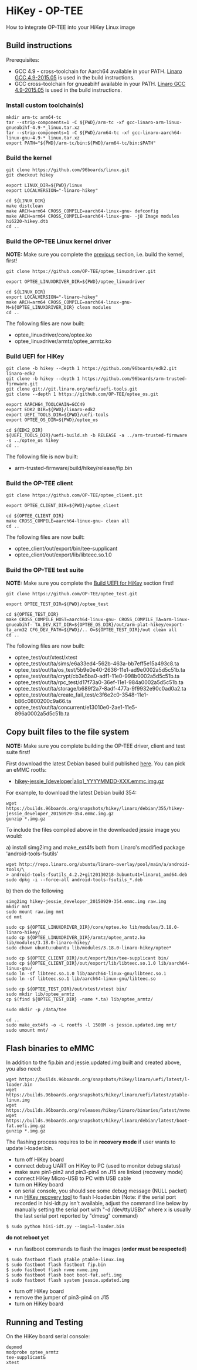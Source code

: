 # HiKey - OP-TEE

How to integrate OP-TEE into your HiKey Linux image

## Build instructions

Prerequisites:
* GCC 4.9 - cross-toolchain for Aarch64 available in your PATH. [Linaro GCC 4.9-2015.05](http://releases.linaro.org/15.05/components/toolchain/binaries/aarch64-linux-gnu/gcc-linaro-4.9-2015.05-x86_64_aarch64-linux-gnu.tar.xz) is used in the build instructions.
* GCC cross-toolchain for gnueabihf available in your PATH. [Linaro GCC 4.9-2015.05](http://releases.linaro.org/15.05/components/toolchain/binaries/arm-linux-gnueabihf/gcc-linaro-4.9-2015.05-x86_64_arm-linux-gnueabihf.tar.xz) is used in the build instructions.

### Install custom toolchain(s)

```
mkdir arm-tc arm64-tc
tar --strip-components=1 -C ${PWD}/arm-tc -xf gcc-linaro-arm-linux-gnueabihf-4.9-*_linux.tar.xz
tar --strip-components=1 -C ${PWD}/arm64-tc -xf gcc-linaro-aarch64-linux-gnu-4.9-*_linux.tar.xz
export PATH="${PWD}/arm-tc/bin:${PWD}/arm64-tc/bin:$PATH"
```

### Build the kernel <a name="build-kernel"></a>

```
git clone https://github.com/96boards/linux.git
git checkout hikey

export LINUX_DIR=${PWD}/linux
export LOCALVERSION="-linaro-hikey"

cd ${LINUX_DIR}
make distclean 
make ARCH=arm64 CROSS_COMPILE=aarch64-linux-gnu- defconfig 
make ARCH=arm64 CROSS_COMPILE=aarch64-linux-gnu- -j8 Image modules hi6220-hikey.dtb
cd ..
```

### Build the OP-TEE Linux kernel driver <a name="optee-driver"></a>

**NOTE:** Make sure you complete the [previous](#build-kernel) section, i.e. build the kernel, first!

```
git clone https://github.com/OP-TEE/optee_linuxdriver.git

export OPTEE_LINUXDRIVER_DIR=${PWD}/optee_linuxdriver

cd ${LINUX_DIR}
export LOCALVERSION="-linaro-hikey"
make ARCH=arm64 CROSS_COMPILE=aarch64-linux-gnu- M=${OPTEE_LINUXDRIVER_DIR} clean modules
cd ..
```

The following files are now built:
* optee_linuxdriver/core/optee.ko
* optee_linuxdriver/armtz/optee_armtz.ko

### Build UEFI for HiKey <a name="uefi-hikey"></a>
```
git clone -b hikey --depth 1 https://github.com/96boards/edk2.git linaro-edk2
git clone -b hikey --depth 1 https://github.com/96boards/arm-trusted-firmware.git
git clone git://git.linaro.org/uefi/uefi-tools.git
git clone --depth 1 https://github.com/OP-TEE/optee_os.git

export AARCH64_TOOLCHAIN=GCC49
export EDK2_DIR=${PWD}/linaro-edk2
export UEFI_TOOLS_DIR=${PWD}/uefi-tools
export OPTEE_OS_DIR=${PWD}/optee_os

cd ${EDK2_DIR}
${UEFI_TOOLS_DIR}/uefi-build.sh -b RELEASE -a ../arm-trusted-firmware -s ../optee_os hikey
cd ..
```

The following file is now built:
* arm-trusted-firmware/build/hikey/release/fip.bin

### Build the OP-TEE client <a name="optee-client"></a>
```
git clone https://github.com/OP-TEE/optee_client.git

export OPTEE_CLIENT_DIR=${PWD}/optee_client

cd ${OPTEE_CLIENT_DIR}
make CROSS_COMPILE=aarch64-linux-gnu- clean all
cd ..
```

The following files are now built:
* optee_client/out/export/bin/tee-supplicant
* optee_client/out/export/lib/libteec.so.1.0

### Build the OP-TEE test suite <a name="optee-test"></a>

**NOTE:** Make sure you complete the [Build UEFI for HiKey](#uefi-hikey) section first!

```
git clone https://github.com/OP-TEE/optee_test.git

export OPTEE_TEST_DIR=${PWD}/optee_test

cd ${OPTEE_TEST_DIR}
make CROSS_COMPILE_HOST=aarch64-linux-gnu- CROSS_COMPILE_TA=arm-linux-gnueabihf- TA_DEV_KIT_DIR=${OPTEE_OS_DIR}/out/arm-plat-hikey/export-ta_arm32 CFG_DEV_PATH=${PWD}/.. O=${OPTEE_TEST_DIR}/out clean all
cd ..
```

The following files are now built:
* optee_test/out/xtest/xtest
* optee_test/out/ta/sims/e6a33ed4-562b-463a-bb7eff5e15a493c8.ta
* optee_test/out/ta/os_test/5b9e0e40-2636-11e1-ad9e0002a5d5c51b.ta
* optee_test/out/ta/crypt/cb3e5ba0-adf1-11e0-998b0002a5d5c51b.ta
* optee_test/out/ta/rpc_test/d17f73a0-36ef-11e1-984a0002a5d5c51b.ta
* optee_test/out/ta/storage/b689f2a7-8adf-477a-9f9932e90c0ad0a2.ta
* optee_test/out/ta/create_fail_test/c3f6e2c0-3548-11e1-b86c0800200c9a66.ta
* optee_test/out/ta/concurrent/e13010e0-2ae1-11e5-896a0002a5d5c51b.ta

## Copy built files to the file system

**NOTE:** Make sure you complete building the OP-TEE driver, client and test suite first!

First download the latest Debian based build published [here](https://builds.96boards.org/snapshots/hikey/linaro/debian/latest). You can pick an eMMC rootfs:
* [hikey-jessie_[developer|alip]_YYYYMMDD-XXX.emmc.img.gz](https://builds.96boards.org/snapshots/hikey/linaro/debian/354/hikey-jessie_developer_20150929-354.emmc.img.gz)

For example, to download the latest Debian build 354:

```
wget https://builds.96boards.org/snapshots/hikey/linaro/debian/355/hikey-jessie_developer_20150929-354.emmc.img.gz
gunzip *.img.gz
```

To include the files compiled above in the downloaded jessie image you would:

a) install simg2img and make_ext4fs both from Linaro's modified package 'android-tools-fsutils' 

```
wget http://repo.linaro.org/ubuntu/linaro-overlay/pool/main/a/android-tools/\
> android-tools-fsutils_4.2.2+git20130218-3ubuntu41+linaro1_amd64.deb
sudo dpkg -i --force-all android-tools-fsutils_*.deb
```

b) then do the following 

```
simg2img hikey-jessie_developer_20150929-354.emmc.img raw.img
mkdir mnt
sudo mount raw.img mnt
cd mnt

sudo cp ${OPTEE_LINUXDRIVER_DIR}/core/optee.ko lib/modules/3.18.0-linaro-hikey/
sudo cp ${OPTEE_LINUXDRIVER_DIR}/armtz/optee_armtz.ko lib/modules/3.18.0-linaro-hikey/
sudo chown ubuntu:ubuntu lib/modules/3.18.0-linaro-hikey/optee*

sudo cp ${OPTEE_CLIENT_DIR}/out/export/bin/tee-supplicant bin/
sudo cp ${OPTEE_CLIENT_DIR}/out/export/lib/libteec.so.1.0 lib/aarch64-linux-gnu/
sudo ln -sf libteec.so.1.0 lib/aarch64-linux-gnu/libteec.so.1
sudo ln -sf libteec.so.1 lib/aarch64-linux-gnu/libteec.so

sudo cp ${OPTEE_TEST_DIR}/out/xtest/xtest bin/
sudo mkdir lib/optee_armtz
cp $(find ${OPTEE_TEST_DIR} -name *.ta) lib/optee_armtz/

sudo mkdir -p /data/tee

cd ..
sudo make_ext4fs -o -L rootfs -l 1500M -s jessie.updated.img mnt/
sudo umount mnt/
```

## Flash binaries to eMMC
In addition to the fip.bin and jessie.updated.img built and created above, you also need:

```shell
wget https://builds.96boards.org/snapshots/hikey/linaro/uefi/latest/l-loader.bin
wget https://builds.96boards.org/snapshots/hikey/linaro/uefi/latest/ptable-linux.img
wget https://builds.96boards.org/releases/hikey/linaro/binaries/latest/nvme.img
wget https://builds.96boards.org/snapshots/hikey/linaro/debian/latest/boot-fat.uefi.img.gz
gunzip *.img.gz
```

The flashing process requires to be in **recovery mode** if user wants to update l-loader.bin.

* turn off HiKey board
* connect debug UART on HiKey to PC (used to monitor debug status)
* make sure pin1-pin2 and pin3-pin4 on J15 are linked (recovery mode)
* connect HiKey Micro-USB to PC with USB cable
* turn on HiKey board
* on serial console, you should see some debug message (NULL packet)
* run [HiKey recovery tool](https://raw.githubusercontent.com/96boards/burn-boot/master/hisi-idt.py) to flash l-loader.bin (Note: if the serial port recorded in hisi-idt.py isn't available, adjust the command line below by manually setting the serial port with "-d /dev/ttyUSBx" where x is usually the last serial port reported by "dmesg" command)
```
$ sudo python hisi-idt.py --img1=l-loader.bin
```

**do not reboot yet**
* run fastboot commands to flash the images (**order must be respected**)
```
$ sudo fastboot flash ptable ptable-linux.img
$ sudo fastboot flash fastboot fip.bin
$ sudo fastboot flash nvme nvme.img
$ sudo fastboot flash boot boot-fat.uefi.img
$ sudo fastboot flash system jessie.updated.img
```
* turn off HiKey board
* remove the jumper of pin3-pin4 on J15
* turn on HiKey board

## Running and Testing

On the HiKey board serial console:

```
depmod
modprobe optee_armtz
tee-supplicant&
xtest
```
